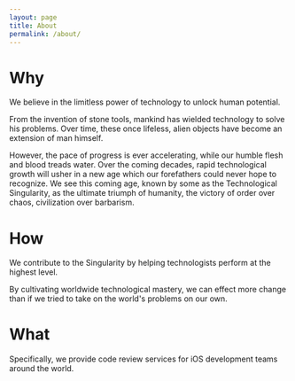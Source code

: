 ```yaml
---
layout: page
title: About
permalink: /about/
---
```


# Why

We believe in the limitless power of technology to unlock human potential.

From the invention of stone tools, mankind has wielded technology to solve his problems. Over time, these once lifeless, alien objects have become an extension of man himself. 

However, the pace of progress is ever accelerating, while our humble flesh and blood treads water. Over the coming decades, rapid technological growth will usher in a new age which our forefathers could never hope to recognize. We see this coming age, known by some as the Technological Singularity, as the ultimate triumph of humanity, the victory of order over chaos, civilization over barbarism.

# How

We contribute to the Singularity by helping technologists perform at the highest level.

By cultivating worldwide technological mastery, we can effect more change than if we tried to take on the world's problems on our own.

# What

Specifically, we provide code review services for iOS development teams around the world. 
